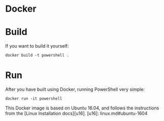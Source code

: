 Docker
======

Build
=====

If you want to build it yourself:
```
docker build -t powershell .
```

Run
===

After you have built using Docker, running PowerShell very simple:

```
docker run -it powershell
```

This Docker image is based on Ubuntu 16.04, and follows the instructions from the [Linux Installation docs][u16].
[u16]: linux.md#ubuntu-1604
